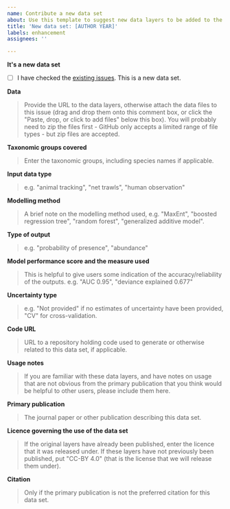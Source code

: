 ```yaml
---
name: Contribute a new data set
about: Use this template to suggest new data layers to be added to the repository.
title: 'New data set: [AUTHOR YEAR]'
labels: enhancement
assignees: ''

---
```


<!-- 

INSTRUCTIONS TO CONTRIBUTORS - PLEASE READ
===

To suggest a new data set, please provide the data as well as some minimal metadata.

1. Please check the existing issues list (including closed issues) at https://github.com/SCAR/distant/issues?q=is%3Aissue to make sure that this dataset has not already been considered.

2. If the data files are already publicly available, provide the link below. Otherwise, data files can be attached to this issue.

3. Fill out the metadata fields below (delete the lines starting with ">" and replace them with your information).

  The purpose of this metadata is to allow users to quickly filter the collection and identify data sets likely to be suitable for their needs. We are not going to duplicate all of the metadata and background information provided by the data set's primary publication: we expect that users will consult that reference material directly. 
-->
**It's a new data set**
- [ ] I have checked the [existing issues](https://github.com/SCAR/distant/issues?q=is%3Aissue). This is a new data set.

**Data**
> Provide the URL to the data layers, otherwise attach the data files to this issue (drag and drop them onto this comment box, or click the "Paste, drop, or click to add files" below this box). You will probably need to zip the files first - GitHub only accepts a limited range of file types - but zip files are accepted.

**Taxonomic groups covered**
> Enter the taxonomic groups, including species names if applicable.

**Input data type**
> e.g. "animal tracking", "net trawls", "human observation"

**Modelling method**
> A brief note on the modelling method used, e.g. "MaxEnt", "boosted regression tree", "random forest", "generalized additive model".

**Type of output**
> e.g. "probability of presence", "abundance"

**Model performance score and the measure used**
> This is helpful to give users some indication of the accuracy/reliability of the outputs. e.g. "AUC 0.95", "deviance explained 0.677"

**Uncertainty type**
> e.g. "Not provided" if no estimates of uncertainty have been provided, "CV" for cross-validation.

**Code URL**
> URL to a repository holding code used to generate or otherwise related to this data set, if applicable.

**Usage notes**
> If you are familiar with these data layers, and have notes on usage that are not obvious from the primary publication that you think would be helpful to other users, please include them here.

**Primary publication**
> The journal paper or other publication describing this data set.

**Licence governing the use of the data set**
> If the original layers have already been published, enter the licence that it was released under. If these layers have not previously been published, put "CC-BY 4.0" (that is the license that we will release them under).

**Citation**
> Only if the primary publication is not the preferred citation for this data set.
